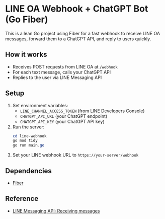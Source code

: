 # LINE OA Webhook + ChatGPT Bot (Go Fiber)

This is a lean Go project using Fiber for a fast webhook to receive LINE OA messages, forward them to a ChatGPT API, and reply to users quickly.

## How it works

- Receives POST requests from LINE OA at `/webhook`
- For each text message, calls your ChatGPT API
- Replies to the user via LINE Messaging API

## Setup

1. Set environment variables:
   - `LINE_CHANNEL_ACCESS_TOKEN` (from LINE Developers Console)
   - `CHATGPT_API_URL` (your ChatGPT endpoint)
   - `CHATGPT_API_KEY` (your ChatGPT API key)
2. Run the server:
   ```powershell
   cd line-webhook
   go mod tidy
   go run main.go
   ```
3. Set your LINE webhook URL to `https://your-server/webhook`

## Dependencies

- [Fiber](https://github.com/gofiber/fiber)

## Reference

- [LINE Messaging API: Receiving messages](https://developers.line.biz/en/docs/messaging-api/receiving-messages/)
